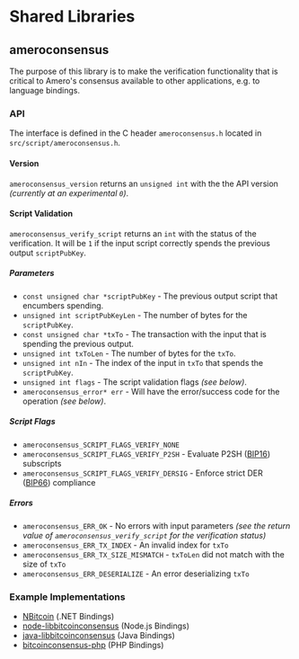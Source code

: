 Shared Libraries
================

## ameroconsensus

The purpose of this library is to make the verification functionality that is critical to Amero's consensus available to other applications, e.g. to language bindings.

### API

The interface is defined in the C header `ameroconsensus.h` located in  `src/script/ameroconsensus.h`.

#### Version

`ameroconsensus_version` returns an `unsigned int` with the the API version *(currently at an experimental `0`)*.

#### Script Validation

`ameroconsensus_verify_script` returns an `int` with the status of the verification. It will be `1` if the input script correctly spends the previous output `scriptPubKey`.

##### Parameters
- `const unsigned char *scriptPubKey` - The previous output script that encumbers spending.
- `unsigned int scriptPubKeyLen` - The number of bytes for the `scriptPubKey`.
- `const unsigned char *txTo` - The transaction with the input that is spending the previous output.
- `unsigned int txToLen` - The number of bytes for the `txTo`.
- `unsigned int nIn` - The index of the input in `txTo` that spends the `scriptPubKey`.
- `unsigned int flags` - The script validation flags *(see below)*.
- `ameroconsensus_error* err` - Will have the error/success code for the operation *(see below)*.

##### Script Flags
- `ameroconsensus_SCRIPT_FLAGS_VERIFY_NONE`
- `ameroconsensus_SCRIPT_FLAGS_VERIFY_P2SH` - Evaluate P2SH ([BIP16](https://github.com/bitcoin/bips/blob/master/bip-0016.mediawiki)) subscripts
- `ameroconsensus_SCRIPT_FLAGS_VERIFY_DERSIG` - Enforce strict DER ([BIP66](https://github.com/bitcoin/bips/blob/master/bip-0066.mediawiki)) compliance

##### Errors
- `ameroconsensus_ERR_OK` - No errors with input parameters *(see the return value of `ameroconsensus_verify_script` for the verification status)*
- `ameroconsensus_ERR_TX_INDEX` - An invalid index for `txTo`
- `ameroconsensus_ERR_TX_SIZE_MISMATCH` - `txToLen` did not match with the size of `txTo`
- `ameroconsensus_ERR_DESERIALIZE` - An error deserializing `txTo`

### Example Implementations
- [NBitcoin](https://github.com/NicolasDorier/NBitcoin/blob/master/NBitcoin/Script.cs#L814) (.NET Bindings)
- [node-libbitcoinconsensus](https://github.com/bitpay/node-libbitcoinconsensus) (Node.js Bindings)
- [java-libbitcoinconsensus](https://github.com/dexX7/java-libbitcoinconsensus) (Java Bindings)
- [bitcoinconsensus-php](https://github.com/Bit-Wasp/bitcoinconsensus-php) (PHP Bindings)
